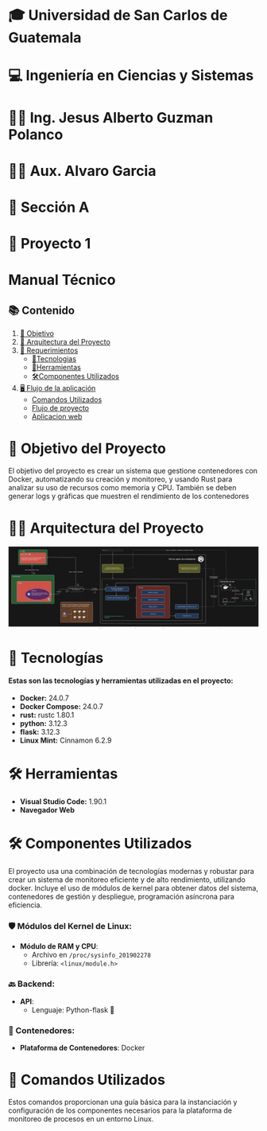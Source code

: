 # 🎓 Universidad de San Carlos de Guatemala
# 💻 Ingeniería en Ciencias y Sistemas
# 👨‍🏫 Ing. Jesus Alberto Guzman Polanco
# 👨‍🏫 Aux. Alvaro Garcia
# 🏫 Sección A
# 📂 Proyecto 1
# Manual Técnico
## 📚 Contenido
1. [🎯 Objetivo](#-objetivo-del-proyecto)
2. [🚀 Arquitectura del Proyecto](#-arquitectura-del-proyecto)
3. [📃 Requerimientos](#)
    - [📍Tecnologias](#-tecnologías)
    - [📍Herramientas](#️-herramientas)
    - [🛠️Componentes Utilizados](#️-componentes-utilizados)
4. [🖥 Flujo de la aplicación](#)
    - [Comandos Utilizados](#-comandos-utilizados) 
    - [Flujo de proyecto](#-flujo-de-proyecto)
    - [Aplicacion web](#-aplicacion-web)

# 🎯 Objetivo del Proyecto
El objetivo del proyecto es crear un sistema que gestione contenedores con Docker, automatizando su creación y monitoreo, y usando Rust para analizar su uso de recursos como memoria y CPU. También se deben generar logs y gráficas que muestren el rendimiento de los contenedores​
# 👷🏻 Arquitectura del Proyecto
![arquitectura](/Proyecto1/images/arquitectura.jpeg)
# 📍 Tecnologías
#### Estas son las tecnologías y herramientas utilizadas en el proyecto:
- **Docker:** 24.0.7
- **Docker Compose:** 24.0.7
- **rust:** rustc 1.80.1
- **python:** 3.12.3
- **flask:** 3.12.3
- **Linux Mint:** Cinnamon 6.2.9 

# 🛠️ Herramientas
- **Visual Studio Code:** 1.90.1
- **Navegador Web**
# 🛠️ Componentes Utilizados
El proyecto usa una combinación de tecnologías modernas y robustar para crear un sistema de monitoreo eficiente y de alto rendimiento, utilizando docker. Incluye el uso de módulos de kernel para obtener datos del sistema, contenedores de gestión y despliegue, programación asíncrona para eficiencia.
### 🛡️ Módulos del Kernel de Linux:

- **Módulo de RAM y CPU**:
  - Archivo en `/proc/sysinfo_201902278`
  - Librería: `<linux/module.h>`
### 🔙 Backend:

- **API**:
  - Lenguaje: Python-flask 🐍

### 🐳 Contenedores:

- **Plataforma de Contenedores**: Docker
# 🔧 Comandos Utilizados

Estos comandos proporcionan una guía básica para la instanciación y configuración de los componentes necesarios para la plataforma de monitoreo de procesos en un entorno Linux.

